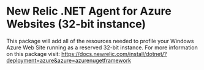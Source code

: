 # New Relic .NET Agent for Azure Websites (32-bit instance)

This package will add all of the resources needed to profile your Windows Azure Web Site running as a reserved 32-bit instance. For more information on this package visit: https://docs.newrelic.com/install/dotnet/?deployment=azure&azure=azurenugetframework